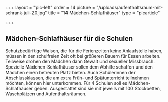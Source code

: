 +++
layout = "pic-left"
order = 14
picture = "/uploads/aufenthaltsraum-mit-schrank-juli-20.jpg"
title = "14 Mädchen-Schlafhäuser"
type = "picarticle"

+++
## Mädchen-Schlafhäuser für die Schulen

Schutzbedürftige Waisen, die für die Ferienzeiten keine Anlaufstelle haben, müssen in der schulfreien Zeit oft bei größeren Bauern für Essen arbeiten. Teilweise drohen den Mädchen dann Gewalt und sexueller Missbrauch. Spezielle Mädchen-Schlafhäuser sollen dem Abhilfe schaffen und den Mädchen einen betreuten Platz bieten. Auch Schülerinnen der Abschlussklassen, die am extra Früh- und Spätunterricht teilnehmen möchten, können hier unterkommen. Für 4 Schulen soll es Mädchen-Schlafhäuser geben. Ausgestattet sind sie mit jeweils mit 100 Stockbetten, Waschplätzen und Aufenthaltsräumen.